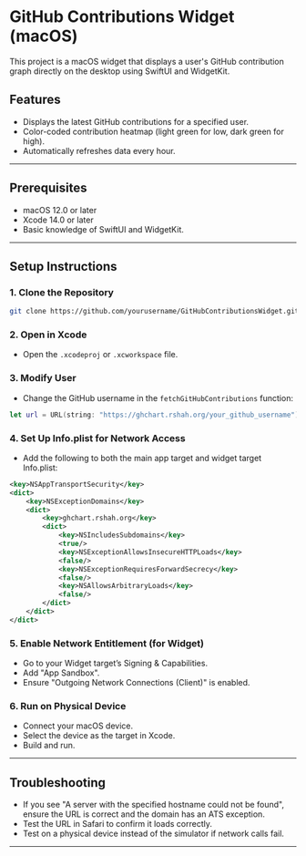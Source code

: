 # GitHub Contributions Widget (macOS)

This project is a macOS widget that displays a user's GitHub contribution graph directly on the desktop using SwiftUI and WidgetKit.

## Features

* Displays the latest GitHub contributions for a specified user.
* Color-coded contribution heatmap (light green for low, dark green for high).
* Automatically refreshes data every hour.

---

## Prerequisites

* macOS 12.0 or later
* Xcode 14.0 or later
* Basic knowledge of SwiftUI and WidgetKit.

---

## Setup Instructions

### 1. Clone the Repository

```bash
git clone https://github.com/yourusername/GitHubContributionsWidget.git
```

### 2. Open in Xcode

* Open the `.xcodeproj` or `.xcworkspace` file.

### 3. Modify User

* Change the GitHub username in the `fetchGitHubContributions` function:

```swift
let url = URL(string: "https://ghchart.rshah.org/your_github_username")
```

### 4. Set Up Info.plist for Network Access

* Add the following to both the main app target and widget target Info.plist:

```xml
<key>NSAppTransportSecurity</key>
<dict>
    <key>NSExceptionDomains</key>
    <dict>
        <key>ghchart.rshah.org</key>
        <dict>
            <key>NSIncludesSubdomains</key>
            <true/>
            <key>NSExceptionAllowsInsecureHTTPLoads</key>
            <false/>
            <key>NSExceptionRequiresForwardSecrecy</key>
            <false/>
            <key>NSAllowsArbitraryLoads</key>
            <false/>
        </dict>
    </dict>
</dict>
```

### 5. Enable Network Entitlement (for Widget)

* Go to your Widget target’s Signing & Capabilities.
* Add "App Sandbox".
* Ensure "Outgoing Network Connections (Client)" is enabled.

### 6. Run on Physical Device

* Connect your macOS device.
* Select the device as the target in Xcode.
* Build and run.

---

## Troubleshooting

* If you see "A server with the specified hostname could not be found", ensure the URL is correct and the domain has an ATS exception.
* Test the URL in Safari to confirm it loads correctly.
* Test on a physical device instead of the simulator if network calls fail.

---

